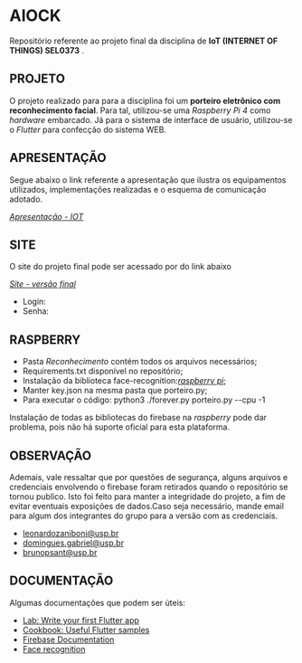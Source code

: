 # AIOCK

Repositório referente ao projeto final da disciplina de **IoT (INTERNET OF THINGS) SEL0373** .

## PROJETO

O projeto realizado para para a disciplina foi um **porteiro eletrônico com reconhecimento facial**. Para tal, utilizou-se uma *Raspberry Pi 4* como *hardware* embarcado. Já para o sistema de interface de usuário, utilizou-se o *Flutter* para confecção do sistema WEB.

## APRESENTAÇÃO

Segue abaixo o link referente a apresentação que ilustra os equipamentos utilizados, implementações realizadas e o esquema de comunicação adotado.

[*Apresentação - IOT*](https://docs.google.com/presentation/d/1V8DTw_TA2eZbSbMBqUk4iPKVVDjOXhiXsLJS1iZbnnc/edit?pli=1)

## SITE

O site do projeto final pode ser acessado por do link abaixo

[*Site - versão final*](https://porteiroeletronico-sel0373.web.app/)

- Login: 
- Senha:

## RASPBERRY

- Pasta *Reconhecimento* contém todos os arquivos necessários;
- Requirements.txt disponível no repositório;
- Instalação da biblioteca face-recognition:[*raspberry pi*](https://gist.github.com/ageitgey/1ac8dbe8572f3f533df6269dab35df65);
- Manter key.json na mesma pasta que porteiro.py;
- Para executar o código: python3 ./forever.py porteiro.py --cpu -1

Instalação de todas as bibliotecas do firebase na *raspberry* pode dar problema, pois não há suporte oficial para esta plataforma.

## OBSERVAÇÃO

Ademais, vale ressaltar que por questões de segurança, alguns arquivos e credenciais envolvendo o firebase foram retirados quando o repositório se tornou publico. Isto foi feito para manter a integridade do projeto, a fim de evitar eventuais exposições de dados.Caso seja necessário, mande email para algum dos integrantes do grupo para a versão com as credenciais.

- leonardozaniboni@usp.br
- domingues.gabriel@usp.br
- brunopsant@usp.br

## DOCUMENTAÇÃO

Algumas documentações que podem ser úteis:

- [Lab: Write your first Flutter app](https://docs.flutter.dev/get-started/codelab)
- [Cookbook: Useful Flutter samples](https://docs.flutter.dev/cookbook)
- [Firebase Documentation](https://firebase.google.com/docs?hl=pt)
- [Face recognition](https://pypi.org/project/face-recognition/)
